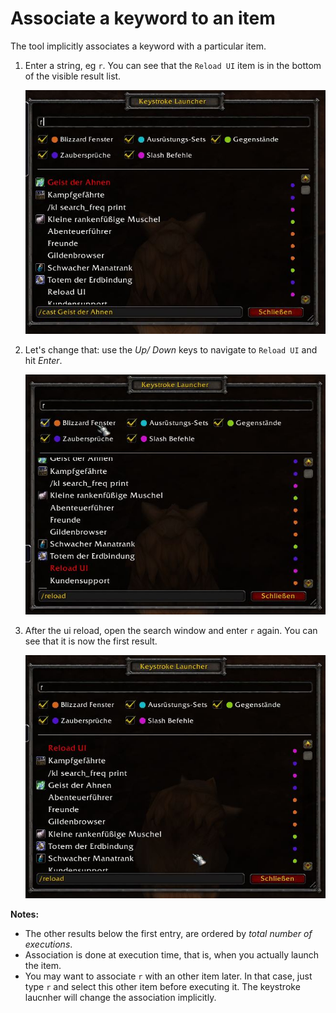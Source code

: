 # Associate a keyword to an item

The tool implicitly associates a keyword with a particular item.

1. Enter a string, eg `r`. You can see that the `Reload UI` item is in the bottom of the visible result list.

    ![assoc_2](../images/assoc_2.jpg)

2. Let's change that: use the *Up/ Down* keys to navigate to `Reload UI` and hit *Enter*.

    ![assoc_3](../images/assoc_3.jpg)

3. After the ui reload, open the search window and enter `r` again. You can see that it is now the first result.

    ![assoc_4](../images/assoc_4.jpg)

**Notes:**

* The other results below the first entry, are ordered by *total number of executions*.
* Association is done at execution time, that is, when you actually launch the item.
* You may want to associate `r` with an other item later. In that case, just type `r` and select this other item before executing it. The keystroke laucnher will change the association implicitly.